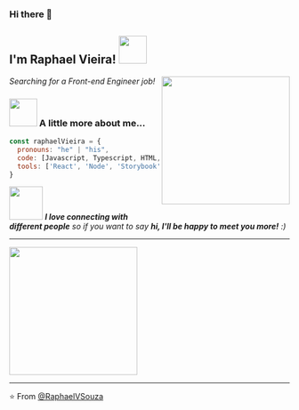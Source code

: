 ### Hi there 👋

<h2> I'm Raphael Vieira! <img src="https://media.giphy.com/media/S8kcDWOvua4l6lJ0Az/source.gif" width="50"></h2>
<img align='right' src="https://media.giphy.com/media/ZVik7pBtu9dNS/giphy.gif" width="230">
<p><em>Searching for a Front-end Engineer job!</em></p>

### <img src="https://media.giphy.com/media/VgCDAzcKvsR6OM0uWg/giphy.gif" width="50"> A little more about me...  

```javascript
const raphaelVieira = {
  pronouns: "he" | "his",
  code: [Javascript, Typescript, HTML, CSS],
  tools: ['React', 'Node', 'Storybook', 'Styled-Components', 'Jest', 'Testing-library',  'Docker', 'DevOps', 'Gulp', 'Webpack'],
}
```

<img src="https://media.giphy.com/media/LnQjpWaON8nhr21vNW/giphy.gif" width="60"> <em><b>I love connecting with different people</b> so if you want to say <b>hi, I'll be happy to meet you more!</b> :)</em>

---

 <img src="https://avatars.githubusercontent.com/u/54511347?v=4" width="230">
 
 ---
 ⭐️ From [@RaphaelVSouza](https://github.com/RaphaelVSouza)
 